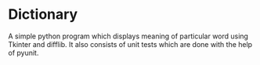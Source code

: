 # Dictionary
A simple python program which displays meaning of particular word using Tkinter and difflib.
It also consists of unit tests which are done with the help of pyunit.

